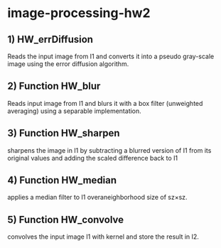 # image-processing-hw2

## 1) HW_errDiffusion
Reads the input image from I1 and converts it into a pseudo gray-scale image using the error diffusion algorithm. 

## 2) Function HW_blur 
Reads input image from I1 and blurs it with a box filter (unweighted averaging) using a separable implementation.

## 3) Function HW_sharpen
sharpens the image in I1 by subtracting a blurred version of I1 from its original values and adding the scaled difference back to I1

## 4) Function HW_median
applies a median filter to I1 overaneighborhood size of sz×sz.

## 5) Function HW_convolve
convolves the input image I1 with kernel and store the result in I2.

